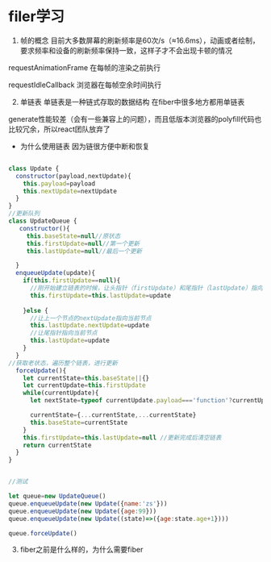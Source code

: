 # filer学习

1. 帧的概念
目前大多数屏幕的刷新频率是60次/s（≈16.6ms），动画或者绘制，要求频率和设备的刷新频率保持一致，这样子才不会出现卡顿的情况

requestAnimationFrame
在每帧的渲染之前执行

requestIdleCallback
浏览器在每帧空余时间执行

2. 单链表
单链表是一种链式存取的数据结构
在fiber中很多地方都用单链表

generate性能较差（会有一些兼容上的问题），而且低版本浏览器的polyfill代码也比较冗余，所以react团队放弃了

 - 为什么使用链表
   因为链很方便中断和恢复
```js

class Update {
  constructor(payload,nextUpdate){
    this.payload=payload
    this.nextUpdate=nextUpdate
  }
}
//更新队列
class UpdateQueue {
   constructor(){
     this.baseState=null//原状态
     this.firstUpdate=null//第一个更新
     this.lastUpdate=null//最后一个更新

  }
  enqueueUpdate(update){
    if(this.firstUpdate==null){
      //刚开始建立链表的时候，让头指针（firstUpdate）和尾指针（lastUpdate）指向当前节点
      this.firstUpdate=this.lastUpdate=update
      
    }else {
      //让上一个节点的nextUpdate指向当前节点
      this.lastUpdate.nextUpdate=update
      //让尾指针指向当前节点
      this.lastUpdate=update
    }
  }
//获取老状态，遍历整个链表，进行更新
  forceUpdate(){
    let currentState=this.baseState||{}
    let currentUpdate=this.firstUpdate
    while(currentUpdate){
      let nextState=typeof currentUpdate.payload==='function'?currentUpdate.payload():currentUpdate.payload

      currentState={...currentState,...currentState}
      this.baseState=currentState
    }
    this.firstUpdate=this.lastUpdate=null //更新完成后清空链表
    return currentState
  }
}


//测试

let queue=new UpdateQueue()
queue.enqueueUpdate(new Update({name:'zs'}))
queue.enqueueUpdate(new Update({age:99}))
queue.enqueueUpdate(new Update((state)=>({age:state.age+1})))

queue.forceUpdate()

```


3. fiber之前是什么样的，为什么需要fiber
